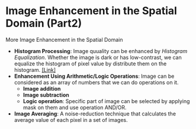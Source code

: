 # Image Enhancement in the Spatial Domain (Part2)

More Image Enhancement in the Spatial Domain

- **Histogram Processing**: Image quuality can be enhanced by *Histogram Equalization*. Whether the image is dark or has low-contrast, we can equalize the histogram of pixel value by distribute them on the histogram. [[Link]](https://en.wikipedia.org/wiki/Histogram_equalization)
- **Enhancement Using Arithmetic/Logic Operations**: Image can be considered as an array of numbers that we can do operations on it. 
  - **Image addition**
  - **Image subtraction**
  - **Logic operation**: Specific part of image can be selected by applying mask on them and use operation AND/OR.
- **Image Averaging**: A noise-reduction technique that calculates the average value of each pixel in a set of images.
